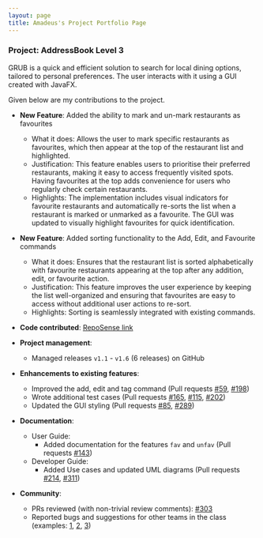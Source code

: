 ```yaml
---
layout: page
title: Amadeus's Project Portfolio Page
---
```


### Project: AddressBook Level 3

GRUB is a quick and efficient solution to search for local dining options, tailored to personal preferences. The user interacts with it using a GUI created with JavaFX.

Given below are my contributions to the project.

* **New Feature**: Added the ability to mark and un-mark restaurants as favourites
  * What it does: Allows the user to mark specific restaurants as favourites, which then appear at the top of the restaurant list and highlighted.
  * Justification: This feature enables users to prioritise their preferred restaurants, making it easy to access frequently visited spots. Having favourites at the top adds convenience for users who regularly check certain restaurants.
  * Highlights: The implementation includes visual indicators for favourite restaurants and automatically re-sorts the list when a restaurant is marked or unmarked as a favourite. The GUI was updated to visually highlight favourites for quick identification.

* **New Feature**: Added sorting functionality to the Add, Edit, and Favourite commands
  * What it does: Ensures that the restaurant list is sorted alphabetically with favourite restaurants appearing at the top after any addition, edit, or favourite action.
  * Justification: This feature improves the user experience by keeping the list well-organized and ensuring that favourites are easy to access without additional user actions to re-sort.
  * Highlights: Sorting is seamlessly integrated with existing commands. 

* **Code contributed**: [RepoSense link](https://nus-cs2103-ay2425s1.github.io/tp-dashboard/?search=&sort=groupTitle&sortWithin=title&timeframe=commit&mergegroup=&groupSelect=groupByRepos&breakdown=true&checkedFileTypes=docs~functional-code~test-code~other&since=2024-09-20&tabOpen=true&tabType=authorship&tabAuthor=AmadeusEka&tabRepo=AY2425S1-CS2103-F12-3%2Ftp%5Bmaster%5D&authorshipIsMergeGroup=false&authorshipFileTypes=docs~functional-code~test-code&authorshipIsBinaryFileTypeChecked=false&authorshipIsIgnoredFilesChecked=false)

* **Project management**:
  * Managed releases `v1.1` - `v1.6` (6 releases) on GitHub

* **Enhancements to existing features**:
  * Improved the add, edit and tag command (Pull requests [\#59](https://github.com/AY2425S1-CS2103-F12-3/tp/pull/59), [\#198](https://github.com/AY2425S1-CS2103-F12-3/tp/pull/198))
  * Wrote additional test cases (Pull requests [\#165](https://github.com/AY2425S1-CS2103-F12-3/tp/pull/165), [\#115](https://github.com/AY2425S1-CS2103-F12-3/tp/pull/115), [\#202](https://github.com/AY2425S1-CS2103-F12-3/tp/pull/202))
  * Updated the GUI styling (Pull requests [\#85](https://github.com/AY2425S1-CS2103-F12-3/tp/pull/85), [\#289](https://github.com/AY2425S1-CS2103-F12-3/tp/pull/289))

* **Documentation**:
  * User Guide:
    * Added documentation for the features `fav` and `unfav` (Pull requests [\#143](https://github.com/AY2425S1-CS2103-F12-3/tp/pull/143))
  * Developer Guide:
    * Added Use cases and updated UML diagrams (Pull requests [\#214](https://github.com/AY2425S1-CS2103-F12-3/tp/pull/214), [\#311](https://github.com/AY2425S1-CS2103-F12-3/tp/pull/311))

* **Community**:
  * PRs reviewed (with non-trivial review comments): [\#303](https://github.com/AY2425S1-CS2103-F12-3/tp/pull/303)
  * Reported bugs and suggestions for other teams in the class (examples: [1](), [2](), [3]())
